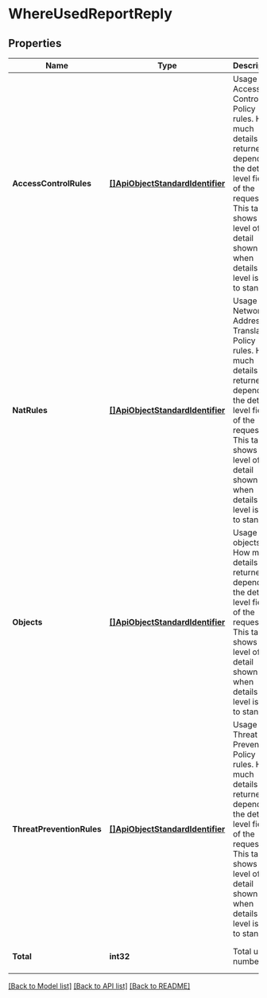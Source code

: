 # WhereUsedReportReply

## Properties
Name | Type | Description | Notes
------------ | ------------- | ------------- | -------------
**AccessControlRules** | [**[]ApiObjectStandardIdentifier**](ApiObjectStandardIdentifier.md) | Usage in Access Control Policy rules. How much details are returned depends on the details-level field of the request. This table shows the level of detail shown when details-level is set to standard. | [optional] [default to null]
**NatRules** | [**[]ApiObjectStandardIdentifier**](ApiObjectStandardIdentifier.md) | Usage in Network Address Translation Policy rules. How much details are returned depends on the details-level field of the request. This table shows the level of detail shown when details-level is set to standard. | [optional] [default to null]
**Objects** | [**[]ApiObjectStandardIdentifier**](ApiObjectStandardIdentifier.md) | Usage in objects. How much details are returned depends on the details-level field of the request. This table shows the level of detail shown when details-level is set to standard. | [optional] [default to null]
**ThreatPreventionRules** | [**[]ApiObjectStandardIdentifier**](ApiObjectStandardIdentifier.md) | Usage in Threat Prevention Policy rules. How much details are returned depends on the details-level field of the request. This table shows the level of detail shown when details-level is set to standard. | [optional] [default to null]
**Total** | **int32** | Total usage number. | [optional] [default to null]

[[Back to Model list]](../README.md#documentation-for-models) [[Back to API list]](../README.md#documentation-for-api-endpoints) [[Back to README]](../README.md)


